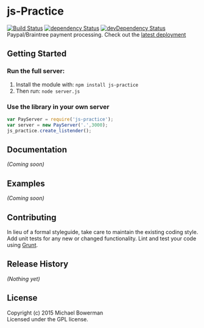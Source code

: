 # js-Practice
[![Build Status](https://secure.travis-ci.org/bowerman0/Nodejs-Practice.png?branch=master)](http://travis-ci.org/bowerman0/Nodejs-Practice)
[![dependency Status](https://david-dm.org/bowerman0/Nodejs-Practice.svg?branch=master)](https://david-dm.org/bowerman0/Nodejs-Practice)
[![devDependency Status](https://david-dm.org/bowerman0/Nodejs-Practice/dev-status.svg)](https://david-dm.org/bowerman0/Nodejs-Practice#info=devDependencies)
Paypal/Braintree payment processing. Check out the [latest deployment](http://js-practice.azurewebsites.net/)

## Getting Started
### Run the full server:
1. Install the module with: `npm install js-practice`
1. Then run: `node server.js`

### Use the library in your own server
```javascript
var PayServer = require('js-practice');
var server = new PayServer('.',3000);
js_practice.create_listender();
```

## Documentation
_(Coming soon)_

## Examples
_(Coming soon)_

## Contributing
In lieu of a formal styleguide, take care to maintain the existing coding style. Add unit tests for any new or changed functionality. Lint and test your code using [Grunt](http://gruntjs.com/).

## Release History
_(Nothing yet)_

## License
Copyright (c) 2015 Michael Bowerman  
Licensed under the GPL license.
